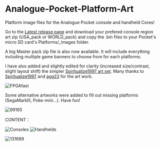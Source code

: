 # Analogue-Pocket-Platform-Art

Platform image files for the Analogue Pocket console and handheld Cores!

Go to the [Latest release page](https://github.com/Shissa43/Analogue-Pocket-Platform-Art/releases/tag/v0.1.5) and download your prefered console region art zip (USA_pack or WORLD_pack) and copy the .bin files to your Pocket's micro SD card's Platforms/_images folder.

A big Master pack zip file is also now available. It will include everything including multiple game banners to choose from for each platforms. 

I have also added and slightly edited for clarity (increased size/contrast, slight layout shift) the simpler [Spiritualize1997 art set](https://github.com/spiritualized1997/openFPGA-Platform-Art-Set). Many thanks to [Spiritualize1997](https://github.com/spiritualized1997) and [agg23](https://github.com/agg23) for the art work.

![FPGAfast](https://user-images.githubusercontent.com/123542883/228557559-511df205-68ea-4740-a100-3cbe173a878e.gif)



Some alternative artworks were added to fill out missing platforms (SegaMarkIII, Poke-mini...).
Have fun!

![99165](https://user-images.githubusercontent.com/123542883/222607932-414202ec-5a4d-444e-8fb3-b7d1d9ac738c.gif)



CONTENT：

![Consoles](https://user-images.githubusercontent.com/123542883/227727614-d4c7de28-347d-4c10-ad91-8340f4c53bfa.png)
![Handhelds](https://user-images.githubusercontent.com/123542883/226643835-f0b22484-021c-4f8c-ab22-47afaceda122.png)

![131689](https://user-images.githubusercontent.com/123542883/222607670-7210c82e-fa3e-460f-a8e0-ef81bb5c7ec5.gif)
